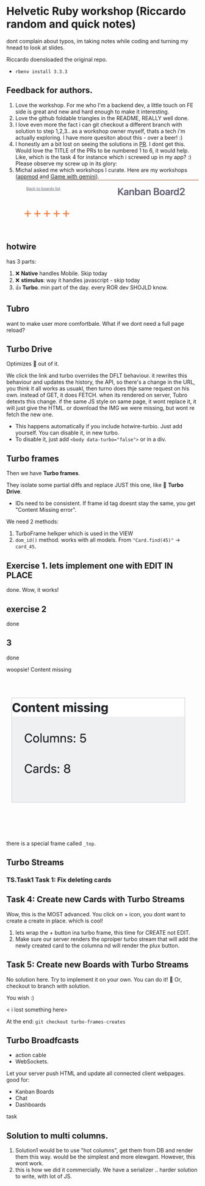 # Helvetic Ruby workshop (Riccardo random and quick notes)

dont complain about typos, im taking notes while coding and turning my hnead to look at slides.

Riccardo doensloaded the original repo.

* `rbenv install 3.3.3`

## Feedback for authors.

1. Love the workshop. For me who I'm a backend dev, a little touch on FE side is great and new and hard enough to make it interesting.
2. Love the github foldable triangles in the README, REALLY well done.
3. I love even more the fact i can git checkout a different branch with solution to step 1,2,3.. as a workshop owner myself, thats a tech i'm actually exploring. I have more quesiton about this - over a beer! :)
4. I honestly am a bit lost on seeing the solutions in [PR](https://github.com/visualitypl/hotwire-kanban/pulls). I dont get this. Would love the TITLE of the PRs to be numbered 1 to 6, it would help. Like, which is the task 4 for instance which i screwed up in my app? :) Please observe my screw up in its glory:
4. Michal asked me which workshops I curate. Here are my workshops ([appmod](https://codelabs.developers.google.com/codelabs/app-mod-workshop) and [Game with gemini](https://codelabs.developers.google.com/codelabs/gemini-games-firebase)).
![ricc step 4 screw up](image-1.png)


## hotwire

has 3 parts:

1. ❌ **Native** handles  Mobile. Skip today
2. ❌ **stimulus**: way it handles javascript - skip today
3. 👍 **Turbo**. min part of the day. every ROR dev SHOJLD know.

## Tubro

want to make user more comfortbale. What if we dont need a full page reload?

## **Turbo Drive**

Optimizes 💩 out of it.

We click the link and turbo overrides the DFLT behaviour. it rewrites this behaviour and updates the history, the API,
so there's a change in the URL, you think it all works as usuakl, then turno does thje same request on his own.
instead of GET, it does FETCH.
when its rendered on server, Tubro detexts this change. if the same JS style on same page, it wont replace it,
it will just give the HTML. or download the IMG we were missing, but wont re fetch the new one.

* This happens automatically if you include hotwire-turbio. Just add yourself. You can disable it, in new turbo.
* To disable it, just add `<body data-turbo="false">` or in a div.

## **Turbo frames**

Then we have **Turbo frames**.

They isolate some partial diffs and replace JUST this one, like 💨 **Turbo Drive**.

* IDs need to be consistent. If frame id tag doesnt stay the same, you get "Content Missing error".

We need 2 methods:

1. TurboFrame helkper which is used in the VIEW
2. `dom_id()` method. works with all models. From `"Card.find(45)"` -> `card_45`.

## Exercise 1. lets implement one with EDIT IN PLACE

done. Wow, it works!

## exercise 2

done

## 3

done

woopsie! Content missing

![Content missing error! Working as intended](image.png)

there is a special frame called `_top`.

## Turbo Streams

### TS.Task1 Task 1: Fix deleting cards



## Task 4: Create new Cards with Turbo Streams

Wow, this is the MOST advanced. You click on + icon, you dont want to create a create in place.
which is cool!

1. lets wrap the + button ina  turbo frame, this time for CREATE not EDIT.
2. Make sure our server renders the oproiper turbo stream that will add the newly created card to the columna nd will render the plux button.


## Task 5: Create new Boards with Turbo Streams

No solution here.
Try to implement it on your own. You can do it! 💪
Or, checkout to branch with solution.

You wish :)


< i lost something here>

At the end: `git checkout turbo-frames-creates`

## Turbo Broadfcasts

* action cable
* WebSockets.

Let your server push HTML and update all connected client webpages. good for:

* Kanban Boards
* Chat
* Dashboards

task


## Solution to multi columns.

1. Solution1 would be to use "hot columns", get them from DB and render them this way. would be the simplest and more elewgant.
   However, this wont work.
2. this is how we did it commercially. We have a serializer .. harder solution to write, with lot of JS.
